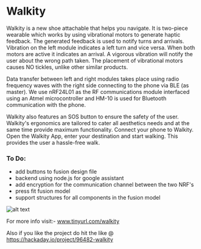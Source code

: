 # Walkity

Walkity is a new shoe attachable that helps you navigate. It is two-piece wearable which works by using vibrational motors to generate haptic feedback. The generated feedback is used to notify turns and arrivals. Vibration on the left module indicates a left turn and vice versa. When both motors are active it indicates an arrival. A vigorous vibration will notify the user about the wrong path taken. The placement of vibrational motors causes NO tickles, unlike other similar products.

Data transfer between left and right modules takes place using radio frequency waves with the right side connecting to the phone via BLE (as master). We use nRF24L01 as the RF communications module interfaced using an Atmel microcontroller and HM-10 is used for Bluetooth communication with the phone. 

Walkity also features an SOS button to ensure the safety of the user. Walkity's ergonomics are tailored to cater all aesthetics needs and at the same time provide maximum functionality. Connect your phone to Walkity. Open the Walkity App, enter your destination and start walking. This provides the user a hassle-free walk.

### To Do:
* add buttons to fusion design file
* backend using node.js for google assistant
* add encryption for the communication channel between the two NRF's
* press fit fusion model
* support structures for all components in the fusion model

![alt text](https://hackadaycom.files.wordpress.com/2018/04/walkity-800.png?w=800)


For more info visit:- www.tinyurl.com/walkity

Also if you like the project do hit the like @ https://hackaday.io/project/96482-walkity

